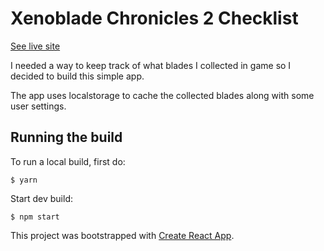 # Xenoblade Chronicles 2 Checklist

[See live site](https://arturoalviar.github.io/xc2-checklist/#/)

I needed a way to keep track of what blades I collected in game so I decided to build this simple app.

The app uses localstorage to cache the collected blades along with some user settings.

## Running the build

To run a local build, first do:

```
$ yarn
```

Start dev build:

```
$ npm start
```

This project was bootstrapped with [Create React App](https://github.com/facebook/create-react-app).
